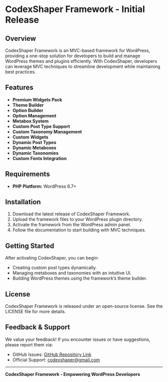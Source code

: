 # CodexShaper Framework - Initial Release

## Overview
CodexShaper Framework is an MVC-based framework for WordPress, providing a one-stop solution for developers to build and manage WordPress themes and plugins efficiently. With CodexShaper, developers can leverage MVC techniques to streamline development while maintaining best practices.

## Features
- **Premium Widgets Pack**  
- **Theme Builder**  
- **Option Builder**  
- **Option Management**  
- **Metabox System**  
- **Custom Post Type Support**  
- **Custom Taxonomy Management**  
- **Custom Widgets**  
- **Dynamic Post Types**  
- **Dynamic Metaboxes**  
- **Dynamic Taxonomies**  
- **Custom Fonts Integration**  

## Requirements
- **PHP Platform:** WordPress 6.7+

## Installation
1. Download the latest release of CodexShaper Framework.
2. Upload the framework files to your WordPress plugin directory.
3. Activate the framework from the WordPress admin panel.
4. Follow the documentation to start building with MVC techniques.

## Getting Started
After activating CodexShaper, you can begin:

- Creating custom post types dynamically.
- Managing metaboxes and taxonomies with an intuitive UI.
- Building WordPress themes using the framework’s theme builder.

## License
CodexShaper Framework is released under an open-source license. See the LICENSE file for more details.

## Feedback & Support
We value your feedback! If you encounter issues or have suggestions, please report them via:

- GitHub Issues: [GitHub Repository Link](https://github.com/Codexshaper/codexshaper-framework)
- Official Support: codexshaper@gmail.com

---
**CodexShaper Framework - Empowering WordPress Developers**
